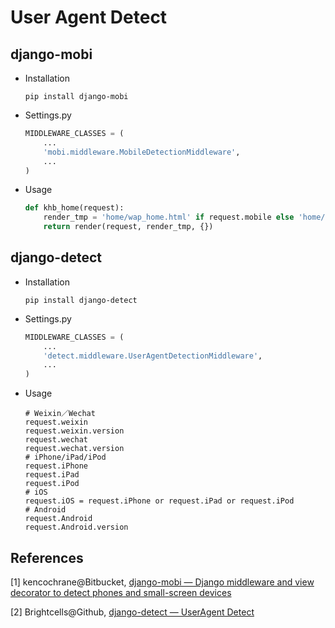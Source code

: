 # User Agent Detect

## django-mobi

* Installation

  ```shell
  pip install django-mobi
  ```


* Settings.py

  ```python
  MIDDLEWARE_CLASSES = (
      ...
      'mobi.middleware.MobileDetectionMiddleware',
      ...
  )
  ```


* Usage

  ```python
  def khb_home(request):
      render_tmp = 'home/wap_home.html' if request.mobile else 'home/pc_home.html'
      return render(request, render_tmp, {})
  ```


## django-detect

* Installation

  ```shell
  pip install django-detect
  ```


* Settings.py

  ```python
  MIDDLEWARE_CLASSES = (
      ...
      'detect.middleware.UserAgentDetectionMiddleware',
      ...
  )
  ```


* Usage

  ```
  # Weixin／Wechat
  request.weixin
  request.weixin.version
  request.wechat
  request.wechat.version
  # iPhone/iPad/iPod
  request.iPhone
  request.iPad
  request.iPod
  # iOS
  request.iOS = request.iPhone or request.iPad or request.iPod
  # Android
  request.Android
  request.Android.version
  ```

## References

[1] kencochrane@Bitbucket, [django-mobi — Django middleware and view decorator to detect phones and small-screen devices](https://bitbucket.org/kencochrane/django-mobi/)

[2] Brightcells@Github, [django-detect — UserAgent Detect](https://github.com/Brightcells/django-detect)